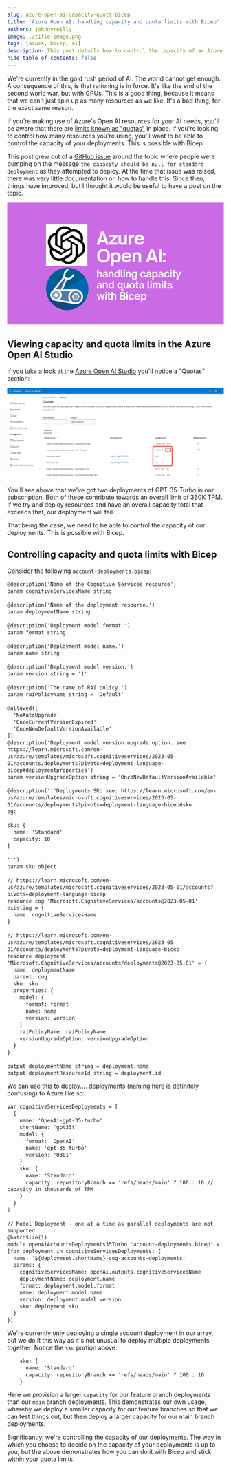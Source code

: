 ```yaml
---
slug: azure-open-ai-capacity-quota-bicep
title: 'Azure Open AI: handling capacity and quota limits with Bicep'
authors: johnnyreilly
image: ./title-image.png
tags: [azure, bicep, ai]
description: This post details how to control the capacity of an Azure Open AI deployment with Bicep so that you don't exceed your quota.
hide_table_of_contents: false
---
```


We're currently in the gold rush period of AI. The world cannot get enough. A consequence of this, is that rationing is in force. It's like the end of the second world war, but with GPUs. This is a good thing, because it means that we can't just spin up as many resources as we like. It's a bad thing, for the exact same reason.

If you're making use of Azure's Open AI resources for your AI needs, you'll be aware that there are [limits known as "quotas"](https://learn.microsoft.com/en-us/azure/ai-services/openai/how-to/quota?tabs=bicep) in place. If you're looking to control how many resources you're using, you'll want to be able to control the capacity of your deployments. This is possible with Bicep.

This post grew out of a [GitHub issue](https://github.com/Azure/bicep-types-az/issues/1660#issuecomment-1643484703) around the topic where people were bumping on the message `the capacity should be null for standard deployment` as they attempted to deploy. At the time that issue was raised, there was very little documentation on how to handle this. Since then, things have improved, but I thought it would be useful to have a post on the topic.

![title image reading "Azure Open AI: handling capacity and quota limits with Bicep" with the Azure Open AI / Bicep logos](title-image.png)

<!--truncate-->

## Viewing capacity and quota limits in the Azure Open AI Studio

If you take a look at the [Azure Open AI Studio](https://oai.azure.com/) you'll notice a "Quotas" section:

![screenshot of azure open ai studio with quotas highlighted](./screenshot-azure-ai-studio.webp)

You'll see above that we've got two deployments of GPT-35-Turbo in our subscription. Both of these contribute towards an overall limit of 360K TPM. If we try and deploy resources and have an overall capacity total that exceeds that, our deployment will fail.

That being the case, we need to be able to control the capacity of our deployments. This is possible with Bicep.

## Controlling capacity and quota limits with Bicep

Consider the following `account-deployments.bicep`:

```bicep
@description('Name of the Cognitive Services resource')
param cognitiveServicesName string

@description('Name of the deployment resource.')
param deploymentName string

@description('Deployment model format.')
param format string

@description('Deployment model name.')
param name string

@description('Deployment model version.')
param version string = '1'

@description('The name of RAI policy.')
param raiPolicyName string = 'Default'

@allowed([
  'NoAutoUpgrade'
  'OnceCurrentVersionExpired'
  'OnceNewDefaultVersionAvailable'
])
@description('Deployment model version upgrade option. see https://learn.microsoft.com/en-us/azure/templates/microsoft.cognitiveservices/2023-05-01/accounts/deployments?pivots=deployment-language-bicep#deploymentproperties')
param versionUpgradeOption string = 'OnceNewDefaultVersionAvailable'

@description('''Deployments SKU see: https://learn.microsoft.com/en-us/azure/templates/microsoft.cognitiveservices/2023-05-01/accounts/deployments?pivots=deployment-language-bicep#sku
eg:

sku: {
  name: 'Standard'
  capacity: 10
}

''')
param sku object

// https://learn.microsoft.com/en-us/azure/templates/microsoft.cognitiveservices/2023-05-01/accounts?pivots=deployment-language-bicep
resource cog 'Microsoft.CognitiveServices/accounts@2023-05-01' existing = {
  name: cognitiveServicesName
}

// https://learn.microsoft.com/en-us/azure/templates/microsoft.cognitiveservices/2023-05-01/accounts/deployments?pivots=deployment-language-bicep
resource deployment 'Microsoft.CognitiveServices/accounts/deployments@2023-05-01' = {
  name: deploymentName
  parent: cog
  sku: sku
  properties: {
    model: {
      format: format
      name: name
      version: version
    }
    raiPolicyName: raiPolicyName
    versionUpgradeOption: versionUpgradeOption
  }
}

output deploymentName string = deployment.name
output deploymentResourceId string = deployment.id
```

We can use this to deploy.... deployments (naming here is definitely confusing) to Azure like so:

```bicep
var cognitiveServicesDeployments = [
  {
    name: 'OpenAi-gpt-35-turbo'
    shortName: 'gpt35t'
    model: {
      format: 'OpenAI'
      name: 'gpt-35-turbo'
      version: '0301'
    }
    sku: {
      name: 'Standard'
      capacity: repositoryBranch == 'refs/heads/main' ? 100 : 10 // capacity in thousands of TPM
    }
  }
]

// Model Deployment - one at a time as parallel deployments are not supported
@batchSize(1)
module openAiAccountsDeployments35Turbo 'account-deployments.bicep' = [for deployment in cognitiveServicesDeployments: {
  name: '${deployment.shortName}-cog-accounts-deployments'
  params: {
    cognitiveServicesName: openAi.outputs.cognitiveServicesName
    deploymentName: deployment.name
    format: deployment.model.format
    name: deployment.model.name
    version: deployment.model.version
    sku: deployment.sku
  }
}]
```

We're currently only deploying a single account deployment in our array, but we do it this way as it's not unusual to deploy multiple deployments together. Notice the `sku` portion above:

```bicep
    sku: {
      name: 'Standard'
      capacity: repositoryBranch == 'refs/heads/main' ? 100 : 10
    }
```

Here we provision a larger `capacity` for our feature branch deployments than our `main` branch deployments. This demonstrates our own usage, whereby we deploy a smaller capacity for our feature branches so that we can test things out, but then deploy a larger capacity for our main branch deployments.

Significantly, we're controlling the capacity of our deployments. The way in which you choose to decide on the capacity of your deployments is up to you, but the above demonstrates how you can do it with Bicep and stick within your quota limits.
